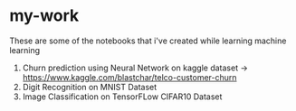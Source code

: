# my-work

These are some of the notebooks that i've created while learning machine learning

1. Churn prediction using Neural Network on kaggle dataset -> https://www.kaggle.com/blastchar/telco-customer-churn
2. Digit Recognition on MNIST Dataset
3. Image Classification on TensorFLow CIFAR10 Dataset
